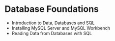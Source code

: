 # Database Foundations
- Introduction to Data, Databases and SQL
- Installing MySQL Server and MySQL Workbench 
-  Reading Data from Databases with SQL 

